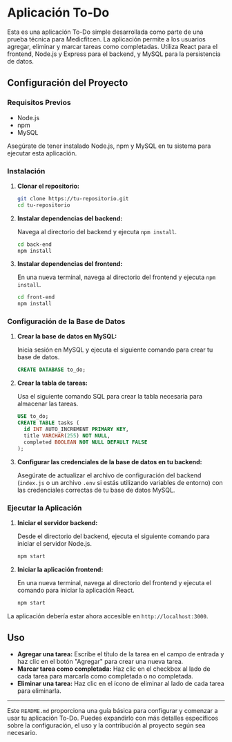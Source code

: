 

# Aplicación To-Do

Esta es una aplicación To-Do simple desarrollada como parte de una prueba técnica para Medicfitcen. La aplicación permite a los usuarios agregar, eliminar y marcar tareas como completadas. Utiliza React para el frontend, Node.js y Express para el backend, y MySQL para la persistencia de datos.

## Configuración del Proyecto

### Requisitos Previos

- Node.js
- npm
- MySQL

Asegúrate de tener instalado Node.js, npm y MySQL en tu sistema para ejecutar esta aplicación.

### Instalación

1. **Clonar el repositorio:**

   ```bash
   git clone https://tu-repositorio.git
   cd tu-repositorio
   ```

2. **Instalar dependencias del backend:**

   Navega al directorio del backend y ejecuta `npm install`.

   ```bash
   cd back-end
   npm install
   ```

3. **Instalar dependencias del frontend:**

   En una nueva terminal, navega al directorio del frontend y ejecuta `npm install`.

   ```bash
   cd front-end
   npm install
   ```

### Configuración de la Base de Datos

1. **Crear la base de datos en MySQL:**

   Inicia sesión en MySQL y ejecuta el siguiente comando para crear tu base de datos.

   ```sql
   CREATE DATABASE to_do;
   ```

2. **Crear la tabla de tareas:**

   Usa el siguiente comando SQL para crear la tabla necesaria para almacenar las tareas.

   ```sql
   USE to_do;
   CREATE TABLE tasks (
     id INT AUTO_INCREMENT PRIMARY KEY,
     title VARCHAR(255) NOT NULL,
     completed BOOLEAN NOT NULL DEFAULT FALSE
   );
   ```

3. **Configurar las credenciales de la base de datos en tu backend:**

   Asegúrate de actualizar el archivo de configuración del backend (`index.js` o un archivo `.env` si estás utilizando variables de entorno) con las credenciales correctas de tu base de datos MySQL.

### Ejecutar la Aplicación

1. **Iniciar el servidor backend:**

   Desde el directorio del backend, ejecuta el siguiente comando para iniciar el servidor Node.js.

   ```bash
   npm start
   ```

2. **Iniciar la aplicación frontend:**

   En una nueva terminal, navega al directorio del frontend y ejecuta el comando para iniciar la aplicación React.

   ```bash
   npm start
   ```

La aplicación debería estar ahora accesible en `http://localhost:3000`.

## Uso

- **Agregar una tarea:** Escribe el título de la tarea en el campo de entrada y haz clic en el botón "Agregar" para crear una nueva tarea.
- **Marcar tarea como completada:** Haz clic en el checkbox al lado de cada tarea para marcarla como completada o no completada.
- **Eliminar una tarea:** Haz clic en el ícono de eliminar al lado de cada tarea para eliminarla.

---

Este `README.md` proporciona una guía básica para configurar y comenzar a usar tu aplicación To-Do. Puedes expandirlo con más detalles específicos sobre la configuración, el uso y la contribución al proyecto según sea necesario.